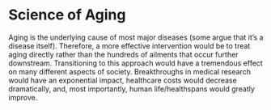 # Science of Aging
Aging is the underlying cause of most major diseases (some argue that it’s a disease itself). Therefore, a more effective intervention would be to treat aging directly rather than the hundreds of ailments that occur further downstream. Transitioning to this approach would have a tremendous effect on many different aspects of society. Breakthroughs in medical research would have an exponential impact, healthcare costs would decrease dramatically, and, most importantly, human life/healthspans would greatly improve.  
